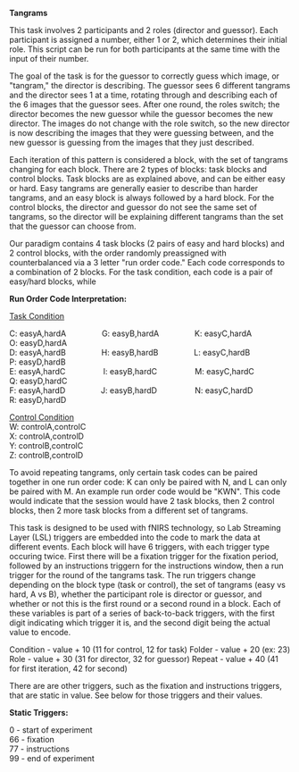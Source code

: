 <strong>Tangrams</strong>

This task involves 2 participants and 2 roles (director and guessor). Each participant is assigned a number, either 1 or 2, which determines their initial role. This script can be run for both participants at the same time with the input of their number.

The goal of the task is for the guessor to correctly guess which image, or "tangram," the director is describing. The guessor sees 6 different tangrams and the director sees 1 at a time, rotating through and describing each of the 6 images that the guessor sees. After one round, the roles switch; the director becomes the new guessor while the guessor becomes the new director. The images do not change with the role switch, so the new director is now describing the images that they were guessing between, and the new guessor is guessing from the images that they just described.

Each iteration of this pattern is considered a block, with the set of tangrams changing for each block. There are 2 types of blocks: task blocks and control blocks. Task blocks are as explained above, and can be either easy or hard. Easy tangrams are generally easier to describe than harder tangrams, and an easy block is always followed by a hard block. For the control blocks, the director and guessor do not see the same set of tangrams, so the director will be explaining different tangrams than the set that the guessor can choose from.

Our paradigm contains 4 task blocks (2 pairs of easy and hard blocks) and 2 control blocks, with the order randomly preassigned with counterbalanced via a 3 letter "run order code." Each code corresponds to a combination of 2 blocks. For the task condition, each code is a pair of easy/hard blocks, while 

<strong>Run Order Code Interpretation:</strong>

<ins>Task Condition</ins>

C: easyA,hardA &emsp;&emsp;&emsp;&emsp; 
G: easyB,hardA &emsp;&emsp;&emsp;&emsp; 
K: easyC,hardA &emsp;&emsp;&emsp;&emsp;&nbsp; O: easyD,hardA\
D: easyA,hardB &emsp;&emsp;&emsp;&emsp; 
H: easyB,hardB &emsp;&emsp;&emsp;&emsp; 
L: easyC,hardB &emsp;&emsp;&emsp;&emsp;&nbsp;&nbsp; P: easyD,hardB\
E: easyA,hardC &emsp;&emsp;&emsp;&emsp;&nbsp;
I: easyB,hardC &emsp;&emsp;&emsp;&emsp;&nbsp;
M: easyC,hardC &emsp;&emsp;&emsp;&emsp; Q: easyD,hardC\
F: easyA,hardD &emsp;&emsp;&emsp;&emsp;
J: easyB,hardD &emsp;&emsp;&emsp;&emsp;&nbsp;
N: easyC,hardD &emsp;&emsp;&emsp;&emsp;&nbsp; R: easyD,hardD

<ins>Control Condition</ins>\
W: controlA,controlC\
X: controlA,controlD\
Y: controlB,controlC\
Z: controlB,controlD

To avoid repeating tangrams, only certain task codes can be paired together in one run order code: K can only be paired with N, and L can only be paired with M. An example run order code would be "KWN". This code would indicate that the session would have 2 task blocks, then 2 control blocks, then 2 more task blocks from a different set of tangrams.

This task is designed to be used with fNIRS technology, so Lab Streaming Layer (LSL) triggers are embedded into the code to mark the data at different events. Each block will have 6 triggers, with each trigger type occuring twice. First there will be a fixation trigger for the fixation period, followed by an instructions triggern for the instructions window, then a run trigger for the round of the tangrams task. The run triggers change depending on the block type (task or control), the set of tangrams (easy vs hard, A vs B), whether the participant role is director or guessor, and whether or not this is the first round or a second round in a block. Each of these variables is part of a series of back-to-back triggers, with the first digit indicating which trigger it is, and the second digit being the actual value to encode.

Condition - value + 10 (11 for control, 12 for task)
Folder - value + 20 (ex: 23)
Role - value + 30 (31 for director, 32 for guessor)
Repeat - value + 40 (41 for first iteration, 42 for second)

There are are other triggers, such as the fixation and instructions triggers, that are static in value. See below for those triggers and their values.

<strong> Static Triggers:</strong>

0 - start of experiment\
66 - fixation\
77 - instructions\
99 - end of experiment